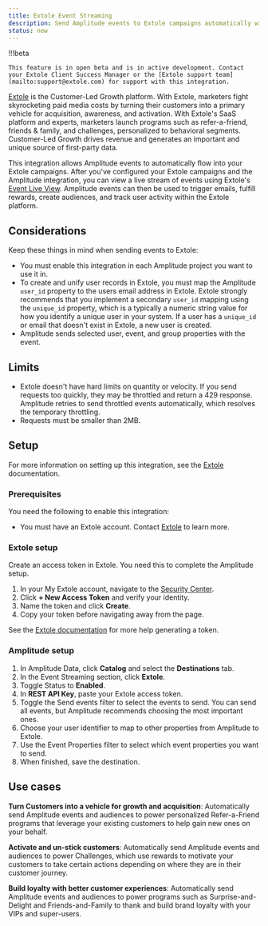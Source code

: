 ```yaml
---
title: Extole Event Streaming
description: Send Amplitude events to Extole campaigns automatically with just a few clicks.
status: new
---
```


!!!beta

    This feature is in open beta and is in active development. Contact your Extole Client Success Manager or the [Extole support team](mailto:support@extole.com) for support with this integration.

[Extole](https://www.extole.com/) is the Customer-Led Growth platform. With Extole, marketers fight skyrocketing paid media costs by turning their customers into a primary vehicle for acquisition, awareness, and activation. With Extole's SaaS platform and experts, marketers launch programs such as refer-a-friend, friends & family, and challenges, personalized to behavioral segments. Customer-Led Growth drives revenue and generates an important and unique source of first-party data. 

This integration allows Amplitude events to automatically flow into your Extole campaigns. After you've configured your Extole campaigns and the Amplitude integration, you can view a live stream of events using Extole's [Event Live View](https://my.extole.com/events/live). Amplitude events can then be used to trigger emails, fulfill rewards, create audiences, and track user activity within the Extole platform.

## Considerations

Keep these things in mind when sending events to Extole:

- You must enable this integration in each Amplitude project you want to use it in.
- To create and unify user records in Extole, you must map the Amplitude `user_id` property to the users email address in Extole. Extole strongly recommends that you implement a secondary `user_id` mapping using the `unique_id` property, which is a typically a numeric string value for how you identify a unique user in your system. If a user has a `unique_id` or email that doesn't exist in Extole, a new user is created.
- Amplitude sends selected user, event, and group properties with the event.

## Limits

- Extole doesn't have hard limits on quantity or velocity. If you send requests too quickly, they may be throttled and return a 429 response. Amplitude retries to send throttled events automatically, which resolves the temporary throttling.
- Requests must be smaller than 2MB.

## Setup

For more information on setting up this integration, see the [Extole](https://docs.extole.com/docs) documentation.

### Prerequisites

You need the following to enable this integration:

- You must have an Extole account. Contact [Extole](mailto:hello@extole.com) to learn more.

### Extole setup

Create an access token in Extole. You need this to complete the Amplitude setup.

1. In your My Extole account, navigate to the  [Security Center](https://my.extole.com/security-center). 
2. Click **+ New Access Token** and verify your identity. 
3. Name the token and click **Create**.  
4. Copy your token before navigating away from the page.

See the [Extole documentation](https://dev.extole.com/reference/client-api-overview) for more help generating a token.

### Amplitude setup

1. In Amplitude Data, click **Catalog** and select the **Destinations** tab.
2. In the Event Streaming section, click **Extole**.
3. Toggle Status to **Enabled**.
4. In **REST API Key**, paste your Extole access token. 
5. Toggle the Send events filter to select the events to send. You can send all events, but Amplitude recommends choosing the most important ones.
6. Choose your user identifier to map to other properties from Amplitude to Extole.
6. Use the Event Properties filter to select which event properties you want to send.
7. When finished, save the destination.

## Use cases

**Turn Customers into a vehicle for growth and acquisition**: Automatically send Amplitude events and audiences to power personalized Refer-a-Friend programs that leverage your existing customers to help gain new ones on your behalf. 

**Activate and un-stick customers**: Automatically send Amplitude events and audiences to power Challenges, which use rewards to motivate your customers to take certain actions depending on where they are in their customer journey.

**Build loyalty with better customer experiences**: Automatically send Amplitude events and audiences to power programs such as Surprise-and-Delight and Friends-and-Family to thank and build brand loyalty with your VIPs and super-users.